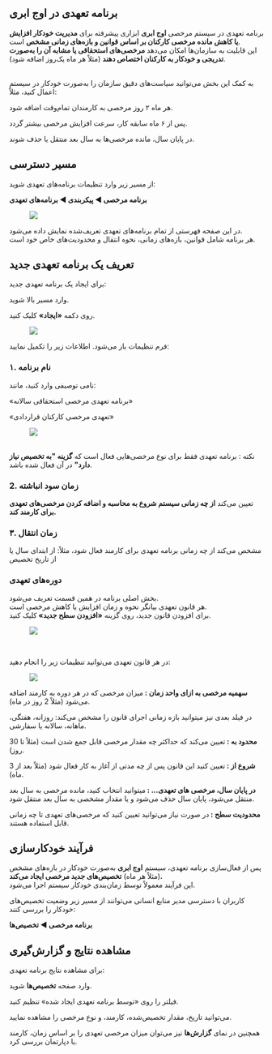 <h2>برنامه تعهدی در اوج ابری</h2><p>برنامه تعهدی در سیستم مرخصی <strong>اوج ابری</strong> ابزاری پیشرفته برای <strong>مدیریت خودکار افزایش یا کاهش مانده مرخصی کارکنان بر اساس قوانین و بازه‌های زمانی مشخص</strong> است.<br>این قابلیت به سازمان‌ها امکان می‌دهد <strong>مرخصی‌های استحقاقی یا مشابه آن را به‌صورت تدریجی و خودکار به کارکنان اختصاص دهند</strong> (مثلاً هر ماه یک‌روز اضافه شود).</p><p><br>به کمک این بخش می‌توانید سیاست‌های دقیق سازمان را به‌صورت خودکار در سیستم اعمال کنید، مثلاً:</p><p>هر ماه ۲ روز مرخصی به کارمندان تمام‌وقت اضافه شود.</p><p>پس از ۶ ماه سابقه کار، سرعت افزایش مرخصی بیشتر گردد.</p><p>در پایان سال، مانده مرخصی‌ها به سال بعد منتقل یا حذف شوند.</p><h2>مسیر دسترسی</h2><p>از مسیر زیر وارد تنظیمات برنامه‌های تعهدی شوید:</p><p><strong>برنامه مرخصی ◄ پیکربندی ◄ برنامه‌های تعهدی</strong></p><figure class="image image_resized" style="width:70.92%;"><img src="https://hub.amootsoft.com/content/editor/4f2cc407-ff72-48ac-93fe-e04ea1c27aad1.png.png"></figure><p>در این صفحه فهرستی از تمام برنامه‌های تعهدی تعریف‌شده نمایش داده می‌شود.<br>هر برنامه شامل قوانین، بازه‌های زمانی، نحوه انتقال و محدودیت‌های خاص خود است.</p><h2>تعریف یک برنامه تعهدی جدید</h2><p>برای ایجاد یک برنامه تعهدی جدید:</p><p>وارد مسیر بالا شوید.</p><p>روی دکمه <strong>«ایجاد»</strong> کلیک کنید.</p><figure class="image"><img src="https://hub.amootsoft.com/content/editor/6bb46d8d-766f-44d4-8cf8-23bfcaef8afa2.png.png"></figure><p>فرم تنظیمات باز می‌شود. اطلاعات زیر را تکمیل نمایید:</p><h3>۱. نام برنامه</h3><p>نامی توصیفی وارد کنید، مانند:</p><p>«برنامه تعهدی مرخصی استحقاقی سالانه»</p><p>«تعهدی مرخصی کارکنان قراردادی»</p><figure class="image"><img src="https://hub.amootsoft.com/content/editor/f28c0c3e-8917-40f7-b06f-03bc6c43ee3c3.png.png"></figure><p><br>نکته : برنامه تعهدی فقط برای نوع مرخصی‌هایی فعال است که <strong>گزینه "به تخصیص نیاز دارد"</strong> در آن فعال شده باشد.</p><h3>2. زمان سود انباشته</h3><p>تعیین می‌کند <strong>از چه زمانی سیستم شروع به محاسبه و اضافه کردن مرخصی‌های تعهدی برای کارمند کند.</strong></p><h3>۳. زمان انتقال</h3><p>مشخص می‌کند از چه زمانی برنامه تعهدی برای کارمند فعال شود، مثلاً: از ابتدای سال یا از تاریخ تخصیص</p><h3>دوره‌های تعهدی&nbsp;</h3><p>بخش اصلی برنامه در همین قسمت تعریف می‌شود.<br>هر قانون تعهدی بیانگر نحوه و زمان افزایش یا کاهش مرخصی است.<br>برای افزودن قانون جدید، روی گزینه <strong>«افزودن سطح جدید» </strong>کلیک کنید.</p><figure class="image image_resized" style="width:87.5%;"><img src="https://hub.amootsoft.com/content/editor/193887ad-80a8-4619-a99a-cee916a87edd4.png.png"></figure><p>&nbsp;</p><p>در هر قانون تعهدی می‌توانید تنظیمات زیر را انجام دهید:</p><figure class="image image_resized" style="width:97.8%;"><img src="https://hub.amootsoft.com/content/editor/e1e60525-a30f-459e-a395-1a2347deacc95.png.png"></figure><p><strong>سهمیه مرخصی به ازای واحد زمان : </strong>میزان مرخصی که در هر دوره به کارمند اضافه می‌شود (مثلاً 2 روز در ماه).</p><p>در فیلد بعدی نیز میتوانید بازه زمانی اجرای قانون را مشخص می‌کند: روزانه، هفتگی، ماهانه، سالانه یا سفارشی.</p><p><strong>محدود به : </strong>تعیین می‌کند که حداکثر چه مقدار مرخصی قابل جمع شدن است (مثلاً تا 30 روز).</p><p><strong>شروع از : </strong>تعیین کنید این قانون پس از چه مدتی از آغاز به کار فعال شود (مثلاً بعد از 3 ماه).</p><p><strong>در پایان سال، مرخصی های تعهدی... : </strong>میتوانید انتخاب کنید، مانده مرخصی به سال بعد منتقل می‌شود، پایان سال حذف می‌شود و یا مقدار مشخصی به سال بعد منتقل شود.</p><p><strong>محدودیت سطح : </strong>در صورت نیاز می‌توانید تعیین کنید که مرخصی‌های تعهدی تا چه زمانی قابل استفاده هستند.</p><h2>فرآیند خودکارسازی&nbsp;</h2><p>پس از فعال‌سازی برنامه تعهدی، سیستم <strong>اوج ابری</strong> به‌صورت خودکار در بازه‌های مشخص (مثلاً هر ماه) <strong>تخصیص‌های جدید مرخصی ایجاد می‌کند.</strong><br>این فرآیند معمولاً توسط زمان‌بندی خودکار سیستم اجرا می‌شود.</p><p>کاربران با دسترسی مدیر منابع انسانی می‌توانند از مسیر زیر وضعیت تخصیص‌های خودکار را بررسی کنند:</p><p><strong>برنامه مرخصی ◄ تخصیص‌ها</strong></p><h2>مشاهده نتایج و گزارش‌گیری</h2><p>برای مشاهده نتایج برنامه تعهدی:</p><p>وارد صفحه <strong>تخصیص‌ها</strong> شوید.</p><p>فیلتر را روی «توسط برنامه تعهدی ایجاد شده» تنظیم کنید.</p><p>می‌توانید تاریخ، مقدار تخصیص‌شده، کارمند، و نوع مرخصی را مشاهده نمایید.</p><p>همچنین در نمای <strong>گزارش‌ها</strong> نیز می‌توان میزان مرخصی تعهدی را بر اساس زمان، کارمند یا دپارتمان بررسی کرد.</p>